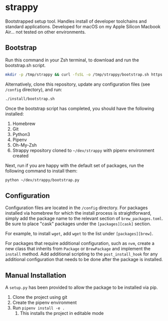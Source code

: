 # strappy

Bootstrapped setup tool. Handles install of developer toolchains and standard applications.
Developed for macOS on my Apple Silicon Macbook Air... not tested on other environments.

## Bootstrap

Run this command in your Zsh terminal, to download and run the bootstrap.sh script.

```bash
mkdir -p /tmp/strappy && curl -fsSL -o /tmp/strappy/bootstrap.sh https://raw.githubusercontent.com/tigeryy2/strappy/main/install/bootstrap.sh && chmod +x /tmp/strappy/bootstrap.sh && /tmp/strappy/bootstrap.sh
```

Alternatively, clone this repository, update any configuration files (see `/config` directory), and run:

```bash
./install/bootstrap.sh
```

Once the bootstrap script has completed, you should have the following installed:

1. Homebrew
2. Git
3. Python3
4. Pipenv
5. Oh-My-Zsh
6. Strappy repository cloned to `~/dev/strappy` with pipenv environment created

Next, run if you are happy with the default set of packages, run the following command to install them:

```bash
python ~/dev/strappy/bootstrap.py
```

## Configuration

Configuration files are located in the `/config` directory. For packages installed via homebrew for which the install
process is straightforward, simply add the package name to the relevant section of `brew_packages.toml`. Be sure to
place "cask" packages under the `[packages][cask]` section.

For example, to install `wget`, add `wget` to the list under `[packages][brew]`.

For packages that require additional configuration, such as `nvm`, create a new class that inherits from
`Package` or `BrewPackage` and implement the `install` method. Add additional scripting to the `post_install_hook`
for any additional configuration that needs to be done after the package is installed.

## Manual Installation

A `setup.py` has been provided to allow the package to be installed via pip.

1. Clone the project using git
2. Create the pipenv environment
3. Run `pipenv install -e .`
    1. This installs the project in editable mode
